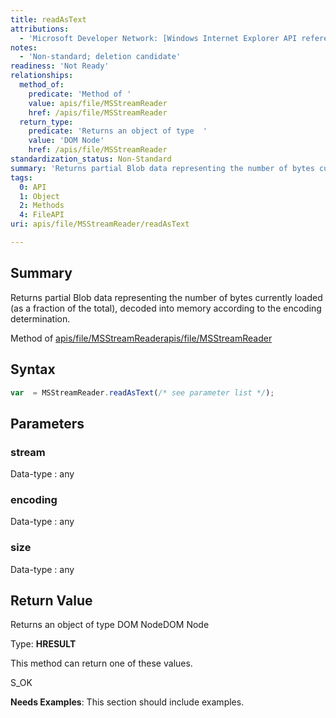 ```yaml
---
title: readAsText
attributions:
  - 'Microsoft Developer Network: [Windows Internet Explorer API reference Article](http://msdn.microsoft.com/en-us/library/ie/hh828809%28v=vs.85%29.aspx)'
notes:
  - 'Non-standard; deletion candidate'
readiness: 'Not Ready'
relationships:
  method_of:
    predicate: 'Method of '
    value: apis/file/MSStreamReader
    href: /apis/file/MSStreamReader
  return_type:
    predicate: 'Returns an object of type  '
    value: 'DOM Node'
    href: /apis/file/MSStreamReader
standardization_status: Non-Standard
summary: 'Returns partial Blob data representing the number of bytes currently loaded (as a fraction of the total), decoded into memory according to the encoding determination.'
tags:
  0: API
  1: Object
  2: Methods
  4: FileAPI
uri: apis/file/MSStreamReader/readAsText

---
```

## <span>Summary</span>

Returns partial Blob data representing the number of bytes currently loaded (as a fraction of the total), decoded into memory according to the encoding determination.

Method of [apis/file/MSStreamReader](/apis/file/MSStreamReader)[apis/file/MSStreamReader](/apis/file/MSStreamReader)

## <span>Syntax</span>

``` js
var  = MSStreamReader.readAsText(/* see parameter list */);
```

## <span>Parameters</span>

### <span>stream</span>

 Data-type
:   any

### <span>encoding</span>

 Data-type
:   any

### <span>size</span>

 Data-type
:   any

## <span>Return Value</span>

Returns an object of type DOM NodeDOM Node

Type: **HRESULT**

This method can return one of these values.

S\_OK

**Needs Examples**: This section should include examples.

